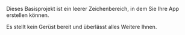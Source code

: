 ﻿Dieses Basisprojekt ist ein leerer Zeichenbereich, in dem Sie Ihre App erstellen können.

Es stellt kein Gerüst bereit und überlässt alles Weitere Ihnen.
